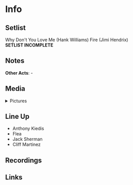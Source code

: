 # Info

## Setlist

Why Don't You Love Me (Hank Williams)
Fire (Jimi Hendrix)
<br>**SETLIST INCOMPLETE**

## Notes

**Other Acts**: -

## Media 

<details>
  <summary>Pictures</summary>
  <img alt="Clipping" title="Clipping" src="19841127a.jpg" height="200" />
</details>

## Line Up

* Anthony Kiedis
* Flea
* Jack Sherman
* Cliff Martinez

## Recordings

## Links